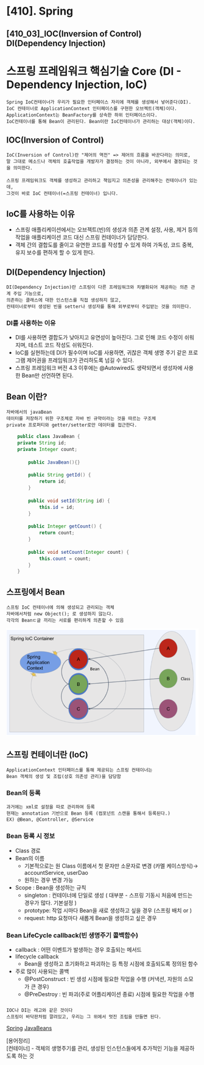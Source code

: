 # [410]. Spring
## [410_03]_IOC(Inversion of Control) DI(Dependency Injection)


# 스프링 프레임워크 핵심기술 Core (DI - Dependency Injection, IoC)
    Spring IoC컨테이너가 우리가 필요한 인터페이스 자리에 객체를 생성해서 넣어준다(DI).
    IoC 컨테이너로 ApplicationContext 인터페이스를 구현한 오브젝트(객체)이다.
    ApplicationContext는 BeanFactory를 상속한 하위 인터페이스이다.
    IoC컨테이너를 통해 Bean이 관리된다. Bean이란 IoC컨테이너가 관리하는 대상(객체)이다.

## IOC(Inversion of Control) 
    IoC(Inversion of Control)란 "제어의 역전" => 제어의 흐름을 바꾼다라는 의미로, 
    말 그대로 메소드나 객체의 호출작업을 개발자가 결정하는 것이 아니라, 외부에서 결정되는 것을 의미한다.

    스프링 프레임워크도 객체를 생성하고 관리하고 책임지고 의존성을 관리해주는 컨테이너가 있는데,
    그것이 바로 IoC 컨테이너(=스프링 컨테이너) 입니다.

## IoC를 사용하는 이유 
* 스프링 애플리케이션에서는 오브젝트(빈)의 생성과 의존 관계 설정, 사용, 제거 등의 작업을 애플리케이션 코드 대신 스프링 컨테이너가 담당한다.
* 객체 간의 결합도를 줄이고 유연한 코드를 작성할 수 있게 하여 가독성, 코드 중복, 유지 보수를 편하게 할 수 있게 한다.

## DI(Dependency Injection)
    DI(Dependency Injection)란 스프링이 다른 프레임워크와 차별화되어 제공하는 의존 관계 주입 기능으로,
    의존하는 클래스에 대한 인스턴스를 직접 생성하지 않고, 
    컨테이너로부터 생성된 빈을 setter나 생성자를 통해 외부로부터 주입받는 것을 의미한다.

### DI를 사용하는 이유
* DI를 사용하면 결합도가 낮아지고 유연성이 높아진다. 그로 인해 코드 수정이 쉬워지며, 테스트 코드 작성도 쉬워진다.
* IoC를 실현하는데 DI가 필수이며 IoC를 사용하면, 귀찮은 객체 생명 주기 같은 프로그램 제어권을 프레임워크가 관리하도록 넘길 수 있다.
* 스프링 프레임워크 버전 4.3 이후에는 @Autowired도 생략되면서 생성자에 사용한 Bean만 선언하면 된다.   



## Bean 이란?

    자바에서의 javaBean
    데이터를 저장하기 위한 구조체로 자바 빈 규약이라는 것을 따르는 구조체
    private 프로퍼티와 getter/setter로만 데이터를 접근한다. 

```java
    public class JavaBean {
    private String id;
    private Integer count;
    
        public JavaBean(){}
    
        public String getId() {
            return id;
        }
    
        public void setId(String id) {
            this.id = id;
        }
    
        public Integer getCount() {
            return count;
        }
    
        public void setCount(Integer count) {
            this.count = count;
        }
    }
```

## 스프링에서 Bean
    스프링 IoC 컨테이너에 의해 생성되고 관리되는 객체
    자바에서처럼 new Object(); 로 생성하지 않는다.
    각각의 Beanㄷ글 끼리는 서로를 편리하게 의존할 수 있음

![img_4.png](img_4.png)

## 스프링 컨테이너란 (IoC)
    ApplicationContext 인터페이스를 통해 제공되는 스프링 컨테이너는 
    Bean 객체의 생성 및 조립(상호 의존성 관리)을 담당함 

### Bean의 등록
    과거에는 xml로 설정을 따로 관리하여 등록
    현재는 annotation 기반으로 Bean 등록 (컴포넌트 스캔을 통해서 등록된다.) 
    EX) @Bean, @Controller, @Service 

### Bean 등록 시 정보
- Class 경로
- Bean의 이름
    - 기본적으로는 원 Class 이름에서 첫 문자만 소문자로 변경 (카멜 케이스방식)→ accountService, userDao
    - 원하는 경우 변경 가능
- Scope : Bean을 생성하는 규칙
    - singleton : 컨테이너에 단일로 생성 ( 대부분 - 스프링 기동시 처음에 만드는 경우가 많다. 기본설정  )
    - prototype: 작업 시마다 Bean을 새로 생성하고 싶을 경우 (스프링 배치 or )
    - request: http 요청마다 새롭게 Bean을 생성하고 싶은 경우

### Bean LifeCycle callback(빈 생명주기 콜백함수)

- callback : 어떤 이벤트가 발생하는 경우 호출되는 메서드
- lifecycle callback
    - Bean을 생성하고 초기화하고 파괴하는 등 특정 시점에 호출되도록 정의된 함수
- 주로 많이 사용되는 콜백
    - @PostConstruct : 빈 생성 시점에 필요한 작업을 수행 (커낵션, 자원의 소모가 큰 경우)
    - @PreDestroy : 빈 파괴(주로 어플리케이션 종료) 시점에 필요한 작업을 수행 

###
    IOC나 DI는 레고와 같은 것이다
    스프링이 바닥판처럼 깔려있고, 우리는 그 위에서 멋진 조립을 만들면 된다.

[Spring](https://docs.spring.io/spring-framework/docs/current/reference/html/core.html#beans)
[JavaBeans](https://en.wikipedia.org/wiki/JavaBeans)

[용어정리]   
[컨테이너] - 객체의 생명주기를 관리, 생성된 인스턴스들에게 추가적인 기능을 제공하도록 하는 것  
